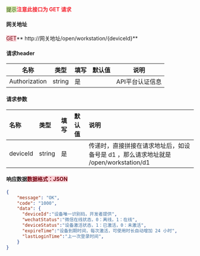 <font style="background:#DBF1B7;color:#2A4200">提示</font>**<font style="color:#F5222D;">注意此接口为 GET 请求</font>**

#### 网关地址
<font style="background:#F8CED3;color:#70000D">GET</font>** http://网关地址/open/workstation/{deviceId}**

#### 请求header
| **名称** | **类型** | **填写** | **默认值** | **说明** |
| --- | --- | --- | --- | --- |
| Authorization | string | 是 |  | API平台认证信息 |


#### 请求参数
| **名称** | **类型** | **填写** | **默认值** | **说明** |
| :--- | :--- | :--- | :--- | :--- |
| deviceId | string | 是 |  | 传递时，直接拼接在请求地址后，如设备号是 d1 ，那么请求地址就是 /open/workstation/d1 |


#### 响应数据<font style="background:#F8CED3;color:#70000D">数据格式：JSON</font>
```json
{
    "message": "OK",
    "code": "1000",
    "data": {
      "deviceId":"设备唯一识别码，开发者提供",
      "wechatStatus":"微信在线状态，0：离线，1：在线",
      "deviceStatus":"设备激活状态，1：已激活，0：未激活",
      "expireTime":"设备到期时间，每次激活，可使用时长自动增加 24 小时",
      "lastLoginTime":"上一次登录时间",
    }
}
```



